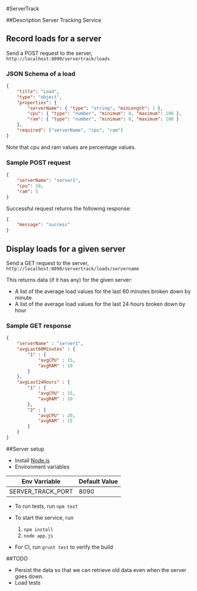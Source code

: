 #ServerTrack

##Description
Server Tracking Service

## Record loads for a server
Send a POST request to the server, `http://localhost:8090/servertrack/loads`
### JSON Schema of a load
```json
{
    "title": "Load",
    "type": "object",
    "properties": {
        "serverName": { "type": "string", "minLength": 1 },
		"cpu": { "type": "number", "minimum": 0, "maximum": 100 },
		"ram": { "type": "number", "minimum": 0, "maximum": 100 }
	},
	"required": ["serverName", "cpu", "ram"]
}
```

Note that cpu and ram values are percentage values.

### Sample POST request
```json
{
    "serverName": "server1",
    "cpu": 10,
    "ram": 5
}
```

Successful request returns the following response:
```json
{
    "message": "success"
}
```

## Display loads for a given server
Send a GET request to the server, `http://localhost:8090/servertrack/loads/servername`

This returns data (if it has any) for the given server:
- A list of the average load values for the last 60 minutes broken down by minute
- A list of the average load values for the last 24 hours broken down by hour

### Sample GET response
```json
{
	"serverName" : "server1",
	"avgLast60Minutes" : {
		"1" : {
			"avgCPU" : 15,
			"avgRAM" : 10
		}
	},
	"avgLast24Hours" : {
		"1" : {
			"avgCPU" : 15,
			"avgRAM" : 10
		},
		"2" : {
			"avgCPU" : 20,
			"avgRAM" : 15
		}
	}
}
```

##Server setup
- Install [Node.js](https://nodejs.org/)
- Environment variables

| Env Varriable | Default Value |
|---------------|---------------|
| SERVER_TRACK_PORT | 8090 |

- To run tests, run `npm test`

- To start the service, run
    1. `npm install`
    2. `node app.js`

- For CI, run `grunt test` to verify the build

##TODO
- Persist the data so that we can retrieve old data even when the server goes down.
- Load tests